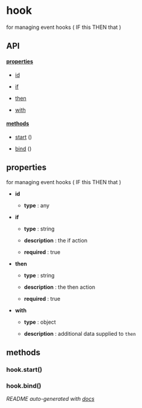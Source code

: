 # hook

for managing event hooks ( IF this THEN that )

## API

#### [properties](#hook-properties)

  - [id](#hook-properties-id)

  - [if](#hook-properties-if)

  - [then](#hook-properties-then)

  - [with](#hook-properties-with)


#### [methods](#hook-methods)

  - [start](#hook-methods-start) ()

  - [bind](#hook-methods-bind) ()


<a name="hook-properties"></a>

## properties 
for managing event hooks ( IF this THEN that )

- **id** 

  - **type** : any

- **if** 

  - **type** : string

  - **description** : the if action

  - **required** : true

- **then** 

  - **type** : string

  - **description** : the then action

  - **required** : true

- **with** 

  - **type** : object

  - **description** : additional data supplied to `then`


<a name="hook-methods"></a> 

## methods 

<a name="hook-methods-start"></a> 

### hook.start()

<a name="hook-methods-bind"></a> 

### hook.bind()



*README auto-generated with [docs](https://github.com/bigcompany/resources/tree/master/docs)*